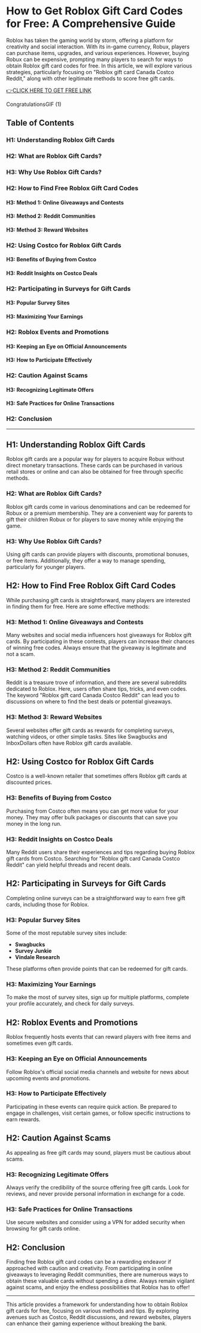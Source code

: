# How to Get Roblox Gift Card Codes for Free: A Comprehensive Guide

Roblox has taken the gaming world by storm, offering a platform for creativity and social interaction. With its in-game currency, Robux, players can purchase items, upgrades, and various experiences. However, buying Robux can be expensive, prompting many players to search for ways to obtain Roblox gift card codes for free. In this article, we will explore various strategies, particularly focusing on "Roblox gift card Canada Costco Reddit," along with other legitimate methods to score free gift cards. 

[👉CLICK HERE TO GET FREE LINK](https://todaylink.site/freegiftcard/)

CongratulationsGIF (1)
## Table of Contents

### H1: Understanding Roblox Gift Cards

### H2: What are Roblox Gift Cards?

### H3: Why Use Roblox Gift Cards?

### H2: How to Find Free Roblox Gift Card Codes

#### H3: Method 1: Online Giveaways and Contests

#### H3: Method 2: Reddit Communities

#### H3: Method 3: Reward Websites

### H2: Using Costco for Roblox Gift Cards

#### H3: Benefits of Buying from Costco

#### H3: Reddit Insights on Costco Deals

### H2: Participating in Surveys for Gift Cards

#### H3: Popular Survey Sites

#### H3: Maximizing Your Earnings

### H2: Roblox Events and Promotions

#### H3: Keeping an Eye on Official Announcements

#### H3: How to Participate Effectively

### H2: Caution Against Scams

#### H3: Recognizing Legitimate Offers

#### H3: Safe Practices for Online Transactions

### H2: Conclusion

---

## H1: Understanding Roblox Gift Cards

Roblox gift cards are a popular way for players to acquire Robux without direct monetary transactions. These cards can be purchased in various retail stores or online and can also be obtained for free through specific methods. 

### H2: What are Roblox Gift Cards?

Roblox gift cards come in various denominations and can be redeemed for Robux or a premium membership. They are a convenient way for parents to gift their children Robux or for players to save money while enjoying the game.

### H3: Why Use Roblox Gift Cards?

Using gift cards can provide players with discounts, promotional bonuses, or free items. Additionally, they offer a way to manage spending, particularly for younger players.

## H2: How to Find Free Roblox Gift Card Codes

While purchasing gift cards is straightforward, many players are interested in finding them for free. Here are some effective methods:

### H3: Method 1: Online Giveaways and Contests

Many websites and social media influencers host giveaways for Roblox gift cards. By participating in these contests, players can increase their chances of winning free codes. Always ensure that the giveaway is legitimate and not a scam.

### H3: Method 2: Reddit Communities

Reddit is a treasure trove of information, and there are several subreddits dedicated to Roblox. Here, users often share tips, tricks, and even codes. The keyword "Roblox gift card Canada Costco Reddit" can lead you to discussions on where to find the best deals or potential giveaways.

### H3: Method 3: Reward Websites

Several websites offer gift cards as rewards for completing surveys, watching videos, or other simple tasks. Sites like Swagbucks and InboxDollars often have Roblox gift cards available. 

## H2: Using Costco for Roblox Gift Cards

Costco is a well-known retailer that sometimes offers Roblox gift cards at discounted prices.

### H3: Benefits of Buying from Costco

Purchasing from Costco often means you can get more value for your money. They may offer bulk packages or discounts that can save you money in the long run.

### H3: Reddit Insights on Costco Deals

Many Reddit users share their experiences and tips regarding buying Roblox gift cards from Costco. Searching for "Roblox gift card Canada Costco Reddit" can yield helpful threads and recent deals.

## H2: Participating in Surveys for Gift Cards

Completing online surveys can be a straightforward way to earn free gift cards, including those for Roblox.

### H3: Popular Survey Sites

Some of the most reputable survey sites include:

- **Swagbucks**
- **Survey Junkie**
- **Vindale Research**

These platforms often provide points that can be redeemed for gift cards.

### H3: Maximizing Your Earnings

To make the most of survey sites, sign up for multiple platforms, complete your profile accurately, and check for daily surveys. 

## H2: Roblox Events and Promotions

Roblox frequently hosts events that can reward players with free items and sometimes even gift cards.

### H3: Keeping an Eye on Official Announcements

Follow Roblox's official social media channels and website for news about upcoming events and promotions. 

### H3: How to Participate Effectively

Participating in these events can require quick action. Be prepared to engage in challenges, visit certain games, or follow specific instructions to earn rewards.

## H2: Caution Against Scams

As appealing as free gift cards may sound, players must be cautious about scams.

### H3: Recognizing Legitimate Offers

Always verify the credibility of the source offering free gift cards. Look for reviews, and never provide personal information in exchange for a code.

### H3: Safe Practices for Online Transactions

Use secure websites and consider using a VPN for added security when browsing for gift cards online.

## H2: Conclusion

Finding free Roblox gift card codes can be a rewarding endeavor if approached with caution and creativity. From participating in online giveaways to leveraging Reddit communities, there are numerous ways to obtain these valuable cards without spending a dime. Always remain vigilant against scams, and enjoy the endless possibilities that Roblox has to offer!

---

This article provides a framework for understanding how to obtain Roblox gift cards for free, focusing on various methods and tips. By exploring avenues such as Costco, Reddit discussions, and reward websites, players can enhance their gaming experience without breaking the bank.

